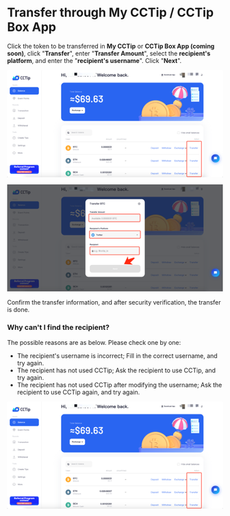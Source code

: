 # Transfer through My CCTip / CCTip Box App

Click the token to be transferred in **My CCTip** or **CCTip Box App \(coming soon\)**, click "**Transfer**", enter "**Transfer Amount**", select the **recipient's platform**, and enter the "**recipient's username**". Click "**Next**".

![](../.gitbook/assets/image%20%28324%29.png)

![](../.gitbook/assets/image%20%28275%29.png)

Confirm the transfer information, and after security verification, the transfer is done.



### Why can't I find the **recipient**?

The possible reasons are as below. Please check one by one:

* The recipient's username is incorrect; Fill in the correct username, and try again. 
* The recipient has not used CCTip; Ask the recipient to use CCTip, and try again. 
* The recipient has not used CCTip after modifying the username; Ask the recipient to use CCTip again, and try again.

![](../.gitbook/assets/image%20%2832%29.png)





